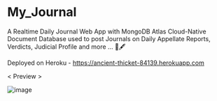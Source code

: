 # My_Journal
A Realtime Daily Journal Web App with MongoDB Atlas  Cloud-Native Document Database used to post Journals on Daily  Appellate Reports, Verdicts, Judicial Profile and more ... 📰🖋

Deployed on Heroku - https://ancient-thicket-84139.herokuapp.com

< Preview >
  
  ![image](https://user-images.githubusercontent.com/74758376/146640509-311826a0-087f-466c-83d2-6fb70a30831f.png)
